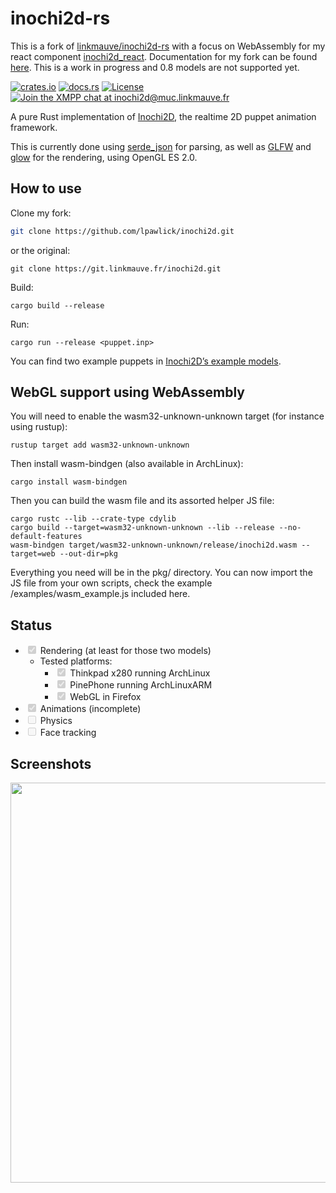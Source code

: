 # inochi2d-rs

This is a fork of [linkmauve/inochi2d-rs](https://git.linkmauve.fr/inochi2d-rs) with a focus on WebAssembly for my react component [inochi2d_react](https://github.com/lpawlick/inochi2d_react).
Documentation for my fork can be found [here](https://docs.pawlick.dev/projects/inochi2d/). This is a work in progress and 0.8 models are not supported yet.

[![crates.io](https://img.shields.io/crates/v/inochi2d.svg)](https://crates.io/crates/inochi2d)
[![docs.rs](https://docs.rs/inochi2d/badge.svg)](https://docs.rs/inochi2d)
[![License](https://img.shields.io/crates/l/inochi2d.svg)](https://www.mozilla.org/MPL/2.0/)
[![Join the XMPP chat at inochi2d@muc.linkmauve.fr](https://linkmauve.fr/badge/inochi2d@muc.linkmauve.fr)](https://converse.linkmauve.fr/inochi2d@muc.linkmauve.fr)

A pure Rust implementation of [Inochi2D](https://inochi2d.com), the realtime 2D
puppet animation framework.

This is currently done using [serde\_json](https://crates.io/crates/serde_json)
for parsing, as well as [GLFW](https://www.glfw.org) and
[glow](https://crates.io/crates/glow) for the rendering, using OpenGL ES 2.0.

## How to use

Clone my fork:
```bash
git clone https://github.com/lpawlick/inochi2d.git
```
or the original:

```shell
git clone https://git.linkmauve.fr/inochi2d.git
```
Build:
```shell
cargo build --release
```
Run:
```shell
cargo run --release <puppet.inp>
```

You can find two example puppets in [Inochi2D’s example models](https://github.com/Inochi2D/example-models/tree/586de716f2554ace6194107ee381a4670981c19c).

## WebGL support using WebAssembly

You will need to enable the wasm32-unknown-unknown target (for instance using rustup):

```shell
rustup target add wasm32-unknown-unknown
```

Then install wasm-bindgen (also available in ArchLinux):

```shell
cargo install wasm-bindgen
```

Then you can build the wasm file and its assorted helper JS file:

```shell
cargo rustc --lib --crate-type cdylib  
cargo build --target=wasm32-unknown-unknown --lib --release --no-default-features
wasm-bindgen target/wasm32-unknown-unknown/release/inochi2d.wasm --target=web --out-dir=pkg
```

Everything you need will be in the pkg/ directory. You can now import the JS file from your own scripts, check the example /examples/wasm_example.js included here.

## Status

- <input type="checkbox" disabled="" checked=""/> Rendering (at least for those two models)
    - Tested platforms:
        - <input type="checkbox" disabled="" checked=""/> Thinkpad x280 running ArchLinux
        - <input type="checkbox" disabled="" checked=""/> PinePhone running ArchLinuxARM
        - <input type="checkbox" disabled="" checked=""/> WebGL in Firefox
- <input type="checkbox" disabled="" checked=""/> Animations (incomplete)
- <input type="checkbox" disabled="" /> Physics
- <input type="checkbox" disabled="" /> Face tracking

## Screenshots

<picture width="640"><source type="image/avif" srcset="https://linkmauve.fr/dev/inochi2d/aka.avif"/><img width="640" src="https://linkmauve.fr/dev/inochi2d/aka.png"/></picture>